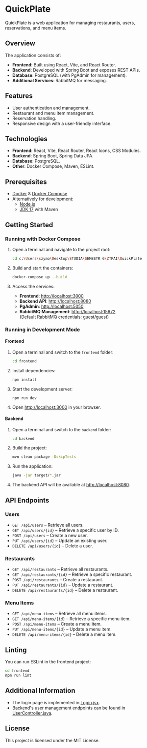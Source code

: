# QuickPlate

QuickPlate is a web application for managing restaurants, users, reservations, and menu items.

## Overview

The application consists of:

- **Frontend**: Built using React, Vite, and React Router.
- **Backend**: Developed with Spring Boot and exposes REST APIs.
- **Database**: PostgreSQL (with PgAdmin for management).
- **Additional Services**: RabbitMQ for messaging.

## Features

- User authentication and management.
- Restaurant and menu item management.
- Reservation handling.
- Responsive design with a user-friendly interface.

## Technologies

- **Frontend**: React, Vite, React Router, React Icons, CSS Modules.
- **Backend**: Spring Boot, Spring Data JPA.
- **Database**: PostgreSQL.
- **Other**: Docker Compose, Maven, ESLint.

## Prerequisites

- [Docker](https://docs.docker.com/get-docker/) & [Docker Compose](https://docs.docker.com/compose/install/)
- Alternatively for development:
  - [Node.js](https://nodejs.org/)
  - [JDK 17](https://jdk.java.net/17/) with Maven

## Getting Started

### Running with Docker Compose

1. Open a terminal and navigate to the project root:

   ```bash
   cd c:\Users\szymo\Desktop\STUDIA\SEMESTR 6\ZTPAI\QuickPlate
   ```

2. Build and start the containers:

   ```bash
   docker-compose up --build
   ```

3. Access the services:
   - **Frontend**: [http://localhost:3000](http://localhost:3000)
   - **Backend API**: [http://localhost:8080](http://localhost:8080)
   - **PgAdmin**: [http://localhost:5050](http://localhost:5050)
   - **RabbitMQ Management**: [http://localhost:15672](http://localhost:15672)  
     (Default RabbitMQ credentials: guest/guest)

### Running in Development Mode

#### Frontend

1. Open a terminal and switch to the `frontend` folder:

   ```bash
   cd frontend
   ```

2. Install dependencies:

   ```bash
   npm install
   ```

3. Start the development server:

   ```bash
   npm run dev
   ```

4. Open [http://localhost:3000](http://localhost:3000) in your browser.

#### Backend

1. Open a terminal and switch to the `backend` folder:

   ```bash
   cd backend
   ```

2. Build the project:

   ```bash
   mvn clean package -DskipTests
   ```

3. Run the application:

   ```bash
   java -jar target/*.jar
   ```

4. The backend API will be available at [http://localhost:8080](http://localhost:8080).

## API Endpoints

### Users

- `GET /api/users` – Retrieve all users.
- `GET /api/users/{id}` – Retrieve a specific user by ID.
- `POST /api/users` – Create a new user.
- `PUT /api/users/{id}` – Update an existing user.
- `DELETE /api/users/{id}` – Delete a user.

### Restaurants

- `GET /api/restaurants` – Retrieve all restaurants.
- `GET /api/restaurants/{id}` – Retrieve a specific restaurant.
- `POST /api/restaurants` – Create a restaurant.
- `PUT /api/restaurants/{id}` – Update a restaurant.
- `DELETE /api/restaurants/{id}` – Delete a restaurant.

### Menu Items

- `GET /api/menu-items` – Retrieve all menu items.
- `GET /api/menu-items/{id}` – Retrieve a specific menu item.
- `POST /api/menu-items` – Create a menu item.
- `PUT /api/menu-items/{id}` – Update a menu item.
- `DELETE /api/menu-items/{id}` – Delete a menu item.

## Linting

You can run ESLint in the frontend project:

```bash
cd frontend
npm run lint
```

## Additional Information

- The login page is implemented in [Login.jsx](./frontend/src/Login.jsx).
- Backend's user management endpoints can be found in [UserController.java](./backend/src/main/java/com/quickplate/controller/UserController.java).

## License

This project is licensed under the MIT License.

